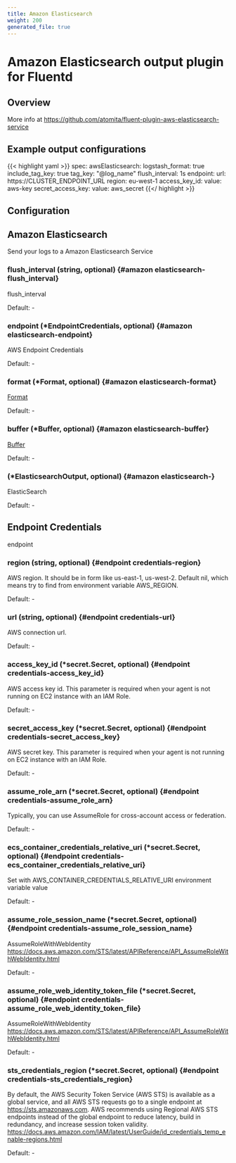 ```yaml
---
title: Amazon Elasticsearch
weight: 200
generated_file: true
---
```


# Amazon Elasticsearch output plugin for Fluentd
## Overview
  More info at https://github.com/atomita/fluent-plugin-aws-elasticsearch-service

## Example output configurations
{{< highlight yaml >}}
spec:
  awsElasticsearch:
    logstash_format: true
    include_tag_key: true
    tag_key: "@log_name"
    flush_interval: 1s
    endpoint:
      url: https://CLUSTER_ENDPOINT_URL
      region: eu-west-1
      access_key_id:
        value: aws-key
      secret_access_key:
        value: aws_secret
{{</ highlight >}}

## Configuration
## Amazon Elasticsearch

Send your logs to a Amazon Elasticsearch Service

### flush_interval (string, optional) {#amazon elasticsearch-flush_interval}

flush_interval 

Default: -

### endpoint (*EndpointCredentials, optional) {#amazon elasticsearch-endpoint}

AWS Endpoint Credentials 

Default: -

### format (*Format, optional) {#amazon elasticsearch-format}

[Format](../format/) 

Default: -

### buffer (*Buffer, optional) {#amazon elasticsearch-buffer}

[Buffer](../buffer/) 

Default: -

###  (*ElasticsearchOutput, optional) {#amazon elasticsearch-}

ElasticSearch 

Default: -


## Endpoint Credentials

endpoint

### region (string, optional) {#endpoint credentials-region}

AWS region. It should be in form like us-east-1, us-west-2. Default nil, which means try to find from environment variable AWS_REGION. 

Default: -

### url (string, optional) {#endpoint credentials-url}

AWS connection url. 

Default: -

### access_key_id (*secret.Secret, optional) {#endpoint credentials-access_key_id}

AWS access key id. This parameter is required when your agent is not running on EC2 instance with an IAM Role. 

Default: -

### secret_access_key (*secret.Secret, optional) {#endpoint credentials-secret_access_key}

AWS secret key. This parameter is required when your agent is not running on EC2 instance with an IAM Role. 

Default: -

### assume_role_arn (*secret.Secret, optional) {#endpoint credentials-assume_role_arn}

Typically, you can use AssumeRole for cross-account access or federation. 

Default: -

### ecs_container_credentials_relative_uri (*secret.Secret, optional) {#endpoint credentials-ecs_container_credentials_relative_uri}

Set with AWS_CONTAINER_CREDENTIALS_RELATIVE_URI environment variable value 

Default: -

### assume_role_session_name (*secret.Secret, optional) {#endpoint credentials-assume_role_session_name}

AssumeRoleWithWebIdentity https://docs.aws.amazon.com/STS/latest/APIReference/API_AssumeRoleWithWebIdentity.html 

Default: -

### assume_role_web_identity_token_file (*secret.Secret, optional) {#endpoint credentials-assume_role_web_identity_token_file}

AssumeRoleWithWebIdentity https://docs.aws.amazon.com/STS/latest/APIReference/API_AssumeRoleWithWebIdentity.html 

Default: -

### sts_credentials_region (*secret.Secret, optional) {#endpoint credentials-sts_credentials_region}

By default, the AWS Security Token Service (AWS STS) is available as a global service, and all AWS STS requests go to a single endpoint at https://sts.amazonaws.com. AWS recommends using Regional AWS STS endpoints instead of the global endpoint to reduce latency, build in redundancy, and increase session token validity. https://docs.aws.amazon.com/IAM/latest/UserGuide/id_credentials_temp_enable-regions.html 

Default: -


